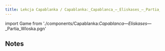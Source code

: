 ```yaml
---
title: Lekcja Capablanka / Capablanka:_Capablanca_—_Eliskases_—_Partia_Wloska.pgn
---
```


import Game from './components/Capablanka:_Capablanca_—_Eliskases_—_Partia_Wloska.pgn'

## Notes

<Game/>
